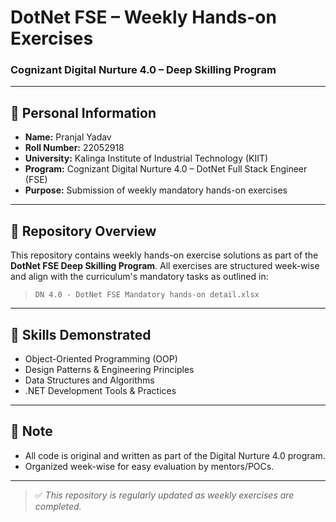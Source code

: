 # DotNet FSE – Weekly Hands-on Exercises  
### Cognizant Digital Nurture 4.0 – Deep Skilling Program

---

## 👤 Personal Information

- **Name:** Pranjal Yadav  
- **Roll Number:** 22052918  
- **University:** Kalinga Institute of Industrial Technology (KIIT)  
- **Program:** Cognizant Digital Nurture 4.0 – DotNet Full Stack Engineer (FSE)  
- **Purpose:** Submission of weekly mandatory hands-on exercises

---

## 📁 Repository Overview

This repository contains weekly hands-on exercise solutions as part of the **DotNet FSE Deep Skilling Program**. All exercises are structured week-wise and align with the curriculum's mandatory tasks as outlined in:

> `DN 4.0 - DotNet FSE Mandatory hands-on detail.xlsx`

---

## 🧠 Skills Demonstrated

- Object-Oriented Programming (OOP)  
- Design Patterns & Engineering Principles  
- Data Structures and Algorithms  
- .NET Development Tools & Practices

---

## 📌 Note

- All code is original and written as part of the Digital Nurture 4.0 program.
- Organized week-wise for easy evaluation by mentors/POCs.

---

> ✅ *This repository is regularly updated as weekly exercises are completed.*
